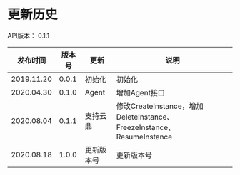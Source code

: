 # 更新历史 #
API版本： 0.1.1

|发布时间|版本号|更新|说明|
|---|---|---|---|
| 2019.11.20 | 0.0.1 | 初始化 | 初始化 |
| 2020.04.30 | 0.1.0 | Agent | 增加Agent接口 |
| 2020.08.04 | 0.1.1 | 支持云鼎 | 修改CreateInstance，增加 DeleteInstance、FreezeInstance、ResumeInstance |
| 2020.08.18 | 1.0.0 | 更新版本号 | 更新版本号 |